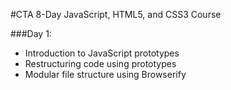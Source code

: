 #CTA 8-Day JavaScript, HTML5, and CSS3 Course

###Day 1:
- Introduction to JavaScript prototypes
- Restructuring code using prototypes
- Modular file structure using Browserify